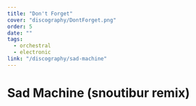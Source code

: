 ```yaml
---
title: "Don't Forget"
cover: "discography/DontForget.png"
order: 5
date: ""
tags:
  - orchestral
  - electronic
link: "/discography/sad-machine"
---
```


# Sad Machine (snoutibur remix)